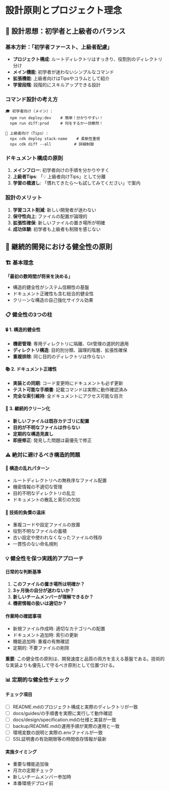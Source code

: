 # 設計原則とプロジェクト理念

## 🎯 設計思想：初学者と上級者のバランス

### 基本方針：「初学者ファースト、上級者配慮」
- **プロジェクト構成**: ルートディレクトリはすっきり、役割別のディレクトリ分け
- **メイン機能**: 初学者が迷わないシンプルなコマンド
- **拡張機能**: 上級者向けはTipsやコラムとして紹介
- **学習段階**: 段階的にスキルアップできる設計

### コマンド設計の考え方
```
🎓 初学者向け（メイン）:
  npm run deploy:dev    # 簡単！分かりやすい！
  npm run diff:prod     # 何をするか一目瞭然！

🚀 上級者向け（Tips）:
  npx cdk deploy stack-name    # 柔軟性重視
  npx cdk diff --all          # 詳細制御
```

### ドキュメント構成の原則
1. **メインフロー**: 初学者向けの手順を分かりやすく
2. **上級者Tips**: 「💡 上級者向けTips」として分離
3. **学習の橋渡し**: 「慣れてきたら〜も試してみてください」で案内

### 設計のメリット
1. **学習コスト削減**: 新しい開発者が迷わない
2. **保守性向上**: ファイルの配置が論理的  
3. **拡張性確保**: 新しいファイルの置き場所が明確
4. **成功体験**: 初学者も上級者も制限を感じない

## 🌱 継続的開発における健全性の原則

### 🏗️ 基本理念
**「最初の数時間が将来を決める」**
- 構造的健全性がシステム信頼性の基盤
- ドキュメント正確性も含む総合的健全性
- クリーンな構造の自己強化サイクル効果

### 📋 健全性の3つの柱

#### 🔒 1. 構造的健全性
- **機密管理**: 専用ディレクトリに隔離、Git管理の選択的適用
- **ディレクトリ構造**: 目的別分類、論理的階層、拡張性確保
- **重複排除**: 同じ目的のディレクトリは作らない

#### 📚 2. ドキュメント正確性
- **実装との同期**: コード変更時にドキュメントも必ず更新
- **テスト可能な手順書**: 記載コマンドは実際に動作確認済み
- **完全な索引維持**: 全ドキュメントにアクセス可能な目次

#### 🔄 3. 継続的クリーン化
- **新しいファイルは既存カテゴリに配置**
- **目的が不明なファイルは作らない**
- **定期的な構造見直し**
- **即座修正**: 発見した問題は最優先で修正

### ⚠️ 絶対に避けるべき構造的問題

#### 🚫 構造の乱れパターン
- ルートディレクトリへの無秩序なファイル配置
- 機密情報の不適切な管理
- 目的不明なディレクトリの乱立
- ドキュメントの散乱と索引の欠如

#### 🚫 技術的負債の温床
- 重複コードや設定ファイルの放置
- 役割不明なファイルの蓄積
- 古い設定や使われなくなったファイルの残存
- 一貫性のない命名規則

### 💡 健全性を保つ実践的アプローチ

#### 日常的な判断基準
1. **このファイルの置き場所は明確か？**
2. **3ヶ月後の自分が迷わないか？**
3. **新しいチームメンバーが理解できるか？**
4. **機密情報の扱いは適切か？**

#### 作業時の確認事項
- 新規ファイル作成時: 適切なカテゴリへの配置
- ドキュメント追加時: 索引の更新
- 機能追加時: 重複の有無確認
- 定期的: 不要ファイルの削除

**重要**: この健全性の原則は、開発速度と品質の両方を支える基盤である。技術的な実装よりも優先して守るべき原則として位置づける。

### 📊 定期的な健全性チェック

#### チェック項目
- [ ] README.mdのプロジェクト構成と実際のディレクトリが一致
- [ ] docs/guides/の手順書を実際に実行して動作確認
- [ ] docs/design/specification.mdの仕様と実装が一致
- [ ] backup/README.mdの運用手順が実際の運用と一致
- [ ] 環境変数の説明と実際の.envファイルが一致
- [ ] SSL証明書の有効期限等の時間依存情報が最新

#### 実施タイミング
- 重要な機能追加後
- 月次の定期チェック
- 新しいチームメンバー参加時
- 本番環境デプロイ前